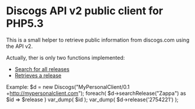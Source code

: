 Discogs API v2 public client for PHP5.3
=======================================

This is a small helper to retrieve public information from discogs.com using the API v2.

Actually, ther is only two functions implemented:
- [Search for all releases][search]
- [Retrieves a release][release]

[release]: http://www.discogs.com/developers/resources/database/release.html "Database/Releases"
[search]: http://www.discogs.com/developers/resources/database/search-endpoint.html "Database/Search"

Example:
	$d = new Discogs("MyPersonalClient/0.1 +http://mypersonalclient.com");
	foreach( $d->searchRelease("Zappa") as $id => $release )
		var_dump( $id );
	var_dump( $d->release('2754221') );

